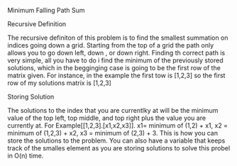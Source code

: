 Minimum Falling Path Sum

Recursive Definition

The recursive definiton of this problem is to find the smallest summation on indices going down a grid. Starting from the top of a grid the path only allows you to go down left, down , or down right. Finding th correct path is very simple, all you have to do i find the minimum of the previously stored solutions, which in the begginging case is going to be the first row of the matrix given. For instance, in the example the first tow is [1,2,3] so the first row of my solutions matrix is [1,2,3]

Storing Solution

The solutions to the index that you are currentlky at will be the minimum value of the top left, top middle, and top right plus the value you are currently at. For Example[[1,2,3].[x1,x2,x3]]. x1= minimum of (1,2) + x1, x2 = minimum of (1,2,3) + x2, x3 = minimum of (2,3) + 3. This is how you can store the solutions to the problem. You can also have a variable that keeps track of the smalles element as you are storing solutions to solve this probel in O(n) time.
